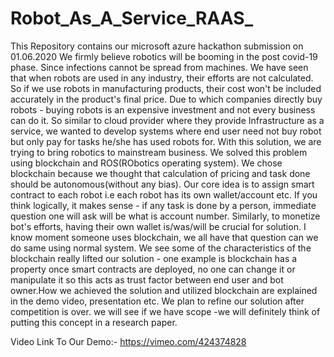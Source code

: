 # Robot_As_A_Service_RAAS_
This Repository contains our microsoft azure hackathon submission on 01.06.2020
We firmly believe robotics will be booming in the post covid-19 phase. Since infections cannot be spread from machines. We have seen that when robots are used in any industry, their efforts are not calculated. So if we use robots in manufacturing products, their cost won't be included accurately in the product's final price. Due to which companies directly buy robots - buying robots is an expensive investment and not every business can do it. So similar to cloud provider where they provide Infrastructure as a service, we wanted to develop systems where end user need not buy robot but only pay for tasks he/she has used robots for. With this solution, we are trying to bring robotics to mainstream business. We solved this problem using blockchain and ROS(RObotics operating system). We chose blockchain because we thought that calculation of pricing and task done should be autonomous(without any bias). Our core idea is to assign smart contract to each robot i.e each robot has its own wallet/account etc. If you think logically, it makes sense - if any task is done by a person, immediate question one will ask will be what is account number. Similarly, to monetize bot's efforts, having their own wallet is/was/will be crucial for solution. I know moment someone uses blockchain, we all have that question can we do same using normal system. We see some of the characteristics of the blockchain really lifted our solution - one example is blockchain has a property once smart contracts are deployed, no one can change it or manipulate it so this acts as trust factor between end user and bot owner.How we achieved the solution and utilized blockchain are explained in the demo video, presentation etc. We plan to refine our solution after competition is over. we will see if we have scope -we will definitely think of putting this concept in a research paper.

Video Link To Our Demo:-
https://vimeo.com/424374828
